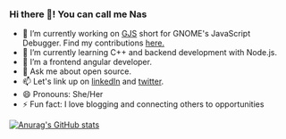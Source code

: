### Hi there 👋! You can call me Nas

<!--
**Nasah-Kuma/Nasah-Kuma** is a ✨ _special_ ✨ repository because its `README.md` (this file) appears on your GitHub profile.

Here are some ideas to get you started:
/*- 🤔 I’m looking for help with ...*/

[![Top Langs](https://github-readme-stats.vercel.app/api/top-langs/?username=Nasah-Kuma)](https://github.com/anuraghazra/github-readme-stats)

[![Top Langs](https://github-readme-stats.vercel.app/api/top-langs/?username=Nasah-Kuma&langs_count=9)](https://github.com/anuraghazra/github-readme-stats)
-->

- 🔭 I’m currently working on <a href="https://gitlab.gnome.org/GNOME/gjs" target="_blank">GJS</a> short for GNOME's JavaScript Debugger. Find my contributions <a href="https://gitlab.gnome.org/GNOME/gjs/-/merge_requests?scope=all&utf8=%E2%9C%93&state=all&author_username=Nasah-Kuma" target="_blank">here.<a/> 
- 🌱 I’m currently learning C++ and backend development with Node.js.
- 👯 I’m a frontend angular developer.
- 💬 Ask me about open source.
- 📫 Let's link up on <a href="https://www.linkedin.com/in/nasah-kuma-6b8295145/" target="_blank">linkedIn</a> and <a href="https://twitter.com/NasahKuma" target="_blank">twitter</a>.
- 😄 Pronouns: She/Her
- ⚡ Fun fact: I love blogging and connecting others to opportunities

[![Anurag's GitHub stats](https://github-readme-stats.vercel.app/api?username=Nasah-Kuma)](https://github.com/anuraghazra/github-readme-stats)
